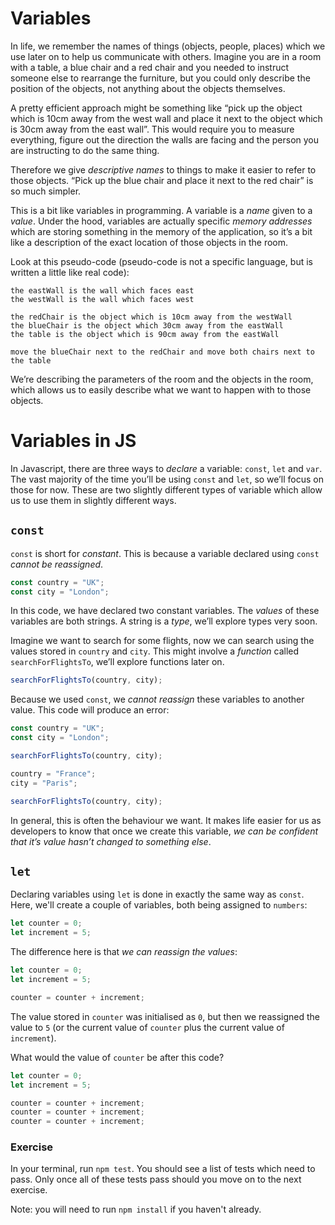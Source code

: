 # Variables

In life, we remember the names of things (objects, people, places) which we use later on to help us communicate with others. Imagine you are in a room with a table, a blue chair and a red chair and you needed to instruct someone else to rearrange the furniture, but you could only describe the position of the objects, not anything about the objects themselves.

A pretty efficient approach might be something like “pick up the object which is 10cm away from the west wall and place it next to the object which is 30cm away from the east wall”. This would require you to measure everything, figure out the direction the walls are facing and the person you are instructing to do the same thing.

Therefore we give _descriptive names_ to things to make it easier to refer to those objects. “Pick up the blue chair and place it next to the red chair” is so much simpler.

This is a bit like variables in programming. A variable is a _name_ given to a _value_. Under the hood, variables are actually specific _memory addresses_ which are storing something in the memory of the application, so it’s a bit like a description of the exact location of those objects in the room.

Look at this pseudo-code (pseudo-code is not a specific language, but is written a little like real code):

```(javascript)
the eastWall is the wall which faces east
the westWall is the wall which faces west

the redChair is the object which is 10cm away from the westWall
the blueChair is the object which 30cm away from the eastWall
the table is the object which is 90cm away from the eastWall

move the blueChair next to the redChair and move both chairs next to the table

```

We’re describing the parameters of the room and the objects in the room, which allows us to easily describe what we want to happen with to those objects.

# Variables in JS

In Javascript, there are three ways to _declare_ a variable: `const`, `let` and `var`. The vast majority of the time you’ll be using `const` and `let`, so we’ll focus on those for now. These are two slightly different types of variable which allow us to use them in slightly different ways.

## `const`

`const` is short for _constant_. This is because a variable declared using `const` _cannot be reassigned_.

```javascript
const country = "UK";
const city = "London";
```

In this code, we have declared two constant variables. The _values_ of these variables are both strings. A string is a _type_, we’ll explore types very soon.

Imagine we want to search for some flights, now we can search using the values stored in `country` and `city`. This might involve a _function_ called `searchForFlightsTo`, we’ll explore functions later on.

```javascript
searchForFlightsTo(country, city);
```

Because we used `const`, we _cannot reassign_ these variables to another value. This code will produce an error:

```javascript
const country = "UK";
const city = "London";

searchForFlightsTo(country, city);

country = "France";
city = "Paris";

searchForFlightsTo(country, city);
```

In general, this is often the behaviour we want. It makes life easier for us as developers to know that once we create this variable, _we can be confident that it’s value hasn’t changed to something else_.

## `let`

Declaring variables using `let` is done in exactly the same way as `const`. Here, we'll create a couple of variables, both being assigned to `numbers`:

```javascript
let counter = 0;
let increment = 5;
```

The difference here is that _we can reassign the values_:

```javascript
let counter = 0;
let increment = 5;

counter = counter + increment;
```

The value stored in `counter` was initialised as `0`, but then we reassigned the value to `5` (or the current value of `counter` plus the current value of `increment`).

What would the value of `counter` be after this code?

```javascript
let counter = 0;
let increment = 5;

counter = counter + increment;
counter = counter + increment;
counter = counter + increment;
```

### Exercise

In your terminal, run `npm test`. You should see a list of tests which need to pass. Only once all of these tests pass should you move on to the next exercise.

Note: you will need to run `npm install` if you haven't already.
